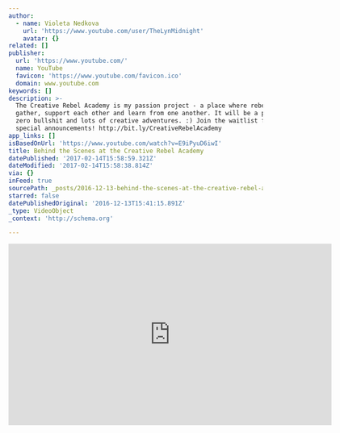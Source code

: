 ```yaml
---
author:
  - name: Violeta Nedkova
    url: 'https://www.youtube.com/user/TheLynMidnight'
    avatar: {}
related: []
publisher:
  url: 'https://www.youtube.com/'
  name: YouTube
  favicon: 'https://www.youtube.com/favicon.ico'
  domain: www.youtube.com
keywords: []
description: >-
  The Creative Rebel Academy is my passion project - a place where rebels
  gather, support each other and learn from one another. It will be a place of
  zero bullshit and lots of creative adventures. :) Join the waitlist for those
  special announcements! http://bit.ly/CreativeRebelAcademy
app_links: []
isBasedOnUrl: 'https://www.youtube.com/watch?v=E9iPyuD6iwI'
title: Behind the Scenes at the Creative Rebel Academy
datePublished: '2017-02-14T15:58:59.321Z'
dateModified: '2017-02-14T15:58:38.814Z'
via: {}
inFeed: true
sourcePath: _posts/2016-12-13-behind-the-scenes-at-the-creative-rebel-academy.md
starred: false
datePublishedOriginal: '2016-12-13T15:41:15.891Z'
_type: VideoObject
_context: 'http://schema.org'

---
```

<iframe src="https://cdn.embedly.com/widgets/media.html?src=https%3A%2F%2Fwww.youtube.com%2Fembed%2FE9iPyuD6iwI%3Ffeature%3Doembed&amp;url=http%3A%2F%2Fwww.youtube.com%2Fwatch%3Fv%3DE9iPyuD6iwI&amp;image=https%3A%2F%2Fi.ytimg.com%2Fvi%2FE9iPyuD6iwI%2Fhqdefault.jpg&amp;key=b7d04c9b404c499eba89ee7072e1c4f7&amp;type=text%2Fhtml&amp;schema=youtube" width="640" height="360" scrolling="no" frameborder="0" allowfullscreen="" style=""></iframe>